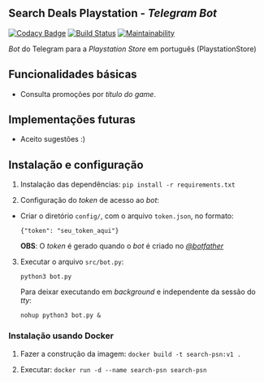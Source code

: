 ## Search Deals Playstation - *Telegram Bot*

[![Codacy Badge](https://api.codacy.com/project/badge/Grade/99dd3531239e4be980fc271c23429312)](https://app.codacy.com/app/thiagormagalhaes/search-deals-playstation-telegram-bot?utm_source=github.com&utm_medium=referral&utm_content=thiagormagalhaes/search-deals-playstation-telegram-bot&utm_campaign=Badge_Grade_Dashboard)
[![Build Status](https://travis-ci.org/thiagormagalhaes/search-deals-playstation-telegram-bot.svg?branch=master)](https://travis-ci.org/thiagormagalhaes/search-deals-playstation-telegram-bot)
[![Maintainability](https://api.codeclimate.com/v1/badges/a3850ce887c38eaac7da/maintainability)](https://codeclimate.com/github/thiagormagalhaes/search-deals-playstation-telegram-bot/maintainability)

*Bot* do Telegram para a *Playstation Store* em português (PlaystationStore)

## Funcionalidades básicas
*   Consulta promoções por *titulo do game*.

## Implementações futuras
*   Aceito sugestões :)

## Instalação e configuração
1.  Instalação das dependências:
`pip install -r requirements.txt`


2.  Configuração do *token* de acesso ao *bot*:
*   Criar o diretório `config/`, com o arquivo `token.json`, no formato:

      `{"token": "seu_token_aqui"}`

      **OBS**: O *token* é gerado quando o *bot* é criado no [*@botfather*](https://telegram.me/BotFather)
      
3.  Executar o arquivo `src/bot.py`:

     `python3 bot.py`

     Para deixar executando em *background* e independente da sessão do *tty*:

     `nohup python3 bot.py &`
     
### Instalação usando Docker
1.  Fazer a construção da imagem:
`docker build -t search-psn:v1 .`

2.  Executar:
`docker run -d --name search-psn search-psn`

